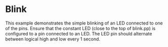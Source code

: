# Blink
This example demonstrates the simple blinking of an LED connected to one of the pins. Ensure that the constant LED (close to the top of blink.pp) is configured to a pin connected to an LED. The LED pin should alternate between logical high and low every 1 second.

